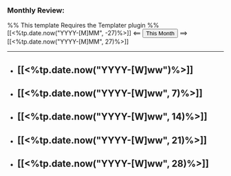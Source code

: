 ### Monthly Review:
%% This template Requires the Templater plugin %%
[[<%tp.date.now("YYYY-[M]MM", -27)%>]] <== <button class="date_button_today">This Month</button> ==> [[<%tp.date.now("YYYY-[M]MM", 27)%>]]

---

- [[<%tp.date.now("YYYY-[W]ww")%>]]
	- 
- [[<%tp.date.now("YYYY-[W]ww", 7)%>]]
	- 
- [[<%tp.date.now("YYYY-[W]ww", 14)%>]]
	- 
- [[<%tp.date.now("YYYY-[W]ww", 21)%>]]
	- 
- [[<%tp.date.now("YYYY-[W]ww", 28)%>]]
	- 

